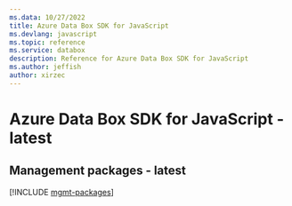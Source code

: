 ```yaml
---
ms.data: 10/27/2022
title: Azure Data Box SDK for JavaScript
ms.devlang: javascript
ms.topic: reference
ms.service: databox
description: Reference for Azure Data Box SDK for JavaScript
ms.author: jeffish
author: xirzec
---
```

# Azure Data Box SDK for JavaScript - latest

## Management packages - latest
[!INCLUDE [mgmt-packages](data-box-mgmt-index.md)]
